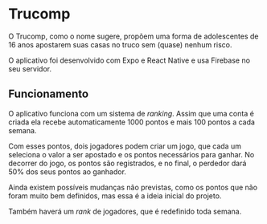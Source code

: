 # Trucomp 

O Trucomp, como o nome sugere, propõem uma forma de adolescentes de 16 anos apostarem suas casas no truco sem (quase) nenhum risco.

O aplicativo foi desenvolvido com Expo e React Native e usa Firebase no seu servidor.

## Funcionamento

O aplicativo funciona com um sistema de *ranking*. Assim que uma conta é criada ela recebe automaticamente 1000 pontos e mais 100 pontos a cada semana.

Com esses pontos, dois jogadores podem criar um jogo, que cada um seleciona o valor a ser apostado e os pontos necessários para ganhar. No decorrer do jogo, os pontos são registrados, e no final, o perdedor dará 50% dos seus pontos ao ganhador.

Ainda existem possíveis mudanças não previstas, como os pontos que não foram muito bem definidos, mas essa é a ideia inicial do projeto.

Também haverá um *rank* de jogadores, que é redefinido toda semana.
